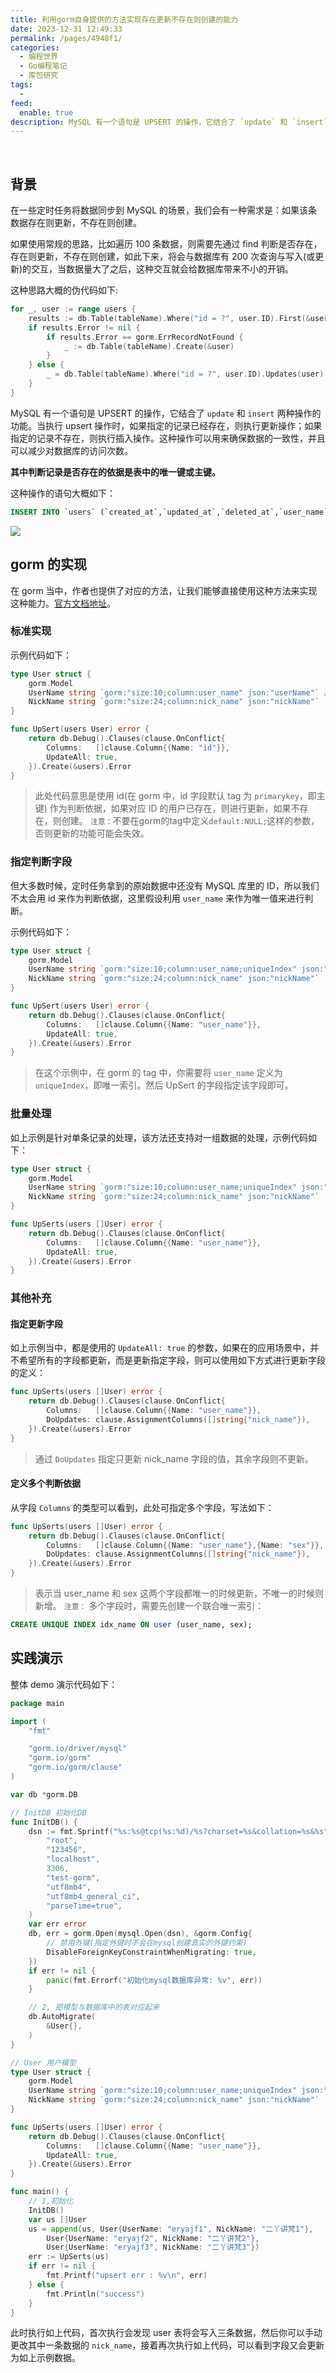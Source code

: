```yaml
---
title: 利用gorm自身提供的方法实现存在更新不存在则创建的能力
date: 2023-12-31 12:49:33
permalink: /pages/4948f1/
categories:
  - 编程世界
  - Go编程笔记
  - 库包研究
tags:
  -
feed:
  enable: true
description: MySQL 有一个语句是 UPSERT 的操作，它结合了 `update` 和 `insert` 两种操作的功能。当执行 upsert 操作时，如果指定的记录已经存在，则执行更新操作；如果指定的记录不存在，则执行插入操作。这种操作可以用来确保数据的一致性，并且可以减少对数据库的访问次数。
---
```


<br><ArticleTopAd></ArticleTopAd>


## 背景

在一些定时任务将数据同步到 MySQL 的场景，我们会有一种需求是：如果该条数据存在则更新，不存在则创建。

如果使用常规的思路，比如遍历 100 条数据，则需要先通过 find 判断是否存在，存在则更新，不存在则创建，如此下来，将会与数据库有 200 次查询与写入(或更新)的交互，当数据量大了之后，这种交互就会给数据库带来不小的开销。

这种思路大概的伪代码如下:

```go
for _, user := range users {
	results := db.Table(tableName).Where("id = ?", user.ID).First(&user)
	if results.Error != nil {
		if results.Error == gorm.ErrRecordNotFound {
			_ := db.Table(tableName).Create(&user)
		}
	} else {
		_ = db.Table(tableName).Where("id = ?", user.ID).Updates(user).Error
	}
}
```

MySQL 有一个语句是 UPSERT 的操作，它结合了 `update` 和 `insert` 两种操作的功能。当执行 upsert 操作时，如果指定的记录已经存在，则执行更新操作；如果指定的记录不存在，则执行插入操作。这种操作可以用来确保数据的一致性，并且可以减少对数据库的访问次数。

**其中判断记录是否存在的依据是表中的唯一键或主键。**

这种操作的语句大概如下：

```sql
INSERT INTO `users` (`created_at`,`updated_at`,`deleted_at`,`user_name`,`nick_name`) VALUES ('2023-12-31 04:07:36.502','2023-12-31 04:07:36.502',NULL,'eryajf1','二丫讲梵1') ON DUPLICATE KEY UPDATE `updated_at`='2023-12-31 04:07:36.502',`deleted_at`=VALUES(`deleted_at`),`user_name`=VALUES(`user_name`),`nick_name`=VALUES(`nick_name`)
```

![](https://t.eryajf.net/imgs/2023/12/1703999319631.jpeg)

## gorm 的实现

在 gorm 当中，作者也提供了对应的方法，让我们能够直接使用这种方法来实现这种能力。[官方文档地址](https://gorm.io/zh_CN/docs/create.html#Upsert-%E5%8F%8A%E5%86%B2%E7%AA%81)。

### 标准实现

示例代码如下：

```go
type User struct {
	gorm.Model
	UserName string `gorm:"size:10;column:user_name" json:"userName"` // 用户名
	NickName string `gorm:"size:24;column:nick_name" json:"nickName"`            // 昵称
}

func UpSert(users User) error {
	return db.Debug().Clauses(clause.OnConflict{
		Columns:   []clause.Column{{Name: "id"}},
		UpdateAll: true,
	}).Create(&users).Error
}
```

> 此处代码意思是使用 id(在 gorm 中，id 字段默认 tag 为 `primarykey`，即主键) 作为判断依据，如果对应 ID 的用户已存在，则进行更新，如果不存在，则创建。
> `注意：`不要在gorm的tag中定义`default:NULL;`这样的参数，否则更新的功能可能会失效。

### 指定判断字段

但大多数时候，定时任务拿到的原始数据中还没有 MySQL 库里的 ID，所以我们不太会用 id 来作为判断依据，这里假设利用 `user_name` 来作为唯一值来进行判断。

示例代码如下：

```go
type User struct {
	gorm.Model
	UserName string `gorm:"size:10;column:user_name;uniqueIndex" json:"userName"` // 用户名
	NickName string `gorm:"size:24;column:nick_name" json:"nickName"`             // 昵称
}

func UpSert(users User) error {
	return db.Debug().Clauses(clause.OnConflict{
		Columns:   []clause.Column{{Name: "user_name"}},
		UpdateAll: true,
	}).Create(&users).Error
}
```

> 在这个示例中，在 gorm 的 tag 中，你需要将 `user_name` 定义为 `uniqueIndex`，即唯一索引。然后 UpSert 的字段指定该字段即可。

### 批量处理

如上示例是针对单条记录的处理，该方法还支持对一组数据的处理，示例代码如下：

```go
type User struct {
	gorm.Model
	UserName string `gorm:"size:10;column:user_name;uniqueIndex" json:"userName"` // 用户名
	NickName string `gorm:"size:24;column:nick_name" json:"nickName"`             // 昵称
}

func UpSerts(users []User) error {
	return db.Debug().Clauses(clause.OnConflict{
		Columns:   []clause.Column{{Name: "user_name"}},
		UpdateAll: true,
	}).Create(&users).Error
}
```

### 其他补充

#### 指定更新字段

如上示例当中，都是使用的 `UpdateAll: true` 的参数，如果在的应用场景中，并不希望所有的字段都更新，而是更新指定字段，则可以使用如下方式进行更新字段的定义：

```go
func UpSerts(users []User) error {
	return db.Debug().Clauses(clause.OnConflict{
		Columns:   []clause.Column{{Name: "user_name"}},
		DoUpdates: clause.AssignmentColumns([]string{"nick_name"}),
	}).Create(&users).Error
}
```

> 通过 `DoUpdates` 指定只更新 nick_name 字段的值，其余字段则不更新。
#### 定义多个判断依据

从字段 `Columns` 的类型可以看到，此处可指定多个字段，写法如下：

```go
func UpSerts(users []User) error {
	return db.Debug().Clauses(clause.OnConflict{
		Columns:   []clause.Column{{Name: "user_name"},{Name: "sex"}},
		DoUpdates: clause.AssignmentColumns([]string{"nick_name"}),
	}).Create(&users).Error
}
```

> 表示当 user_name 和 sex 这两个字段都唯一的时候更新，不唯一的时候则新增。
> `注意：` 多个字段时，需要先创建一个联合唯一索引：

```sql
CREATE UNIQUE INDEX idx_name ON user (user_name, sex);
```


## 实践演示

整体 demo 演示代码如下：

```go
package main

import (
	"fmt"

	"gorm.io/driver/mysql"
	"gorm.io/gorm"
	"gorm.io/gorm/clause"
)

var db *gorm.DB

// InitDB 初始化DB
func InitDB() {
	dsn := fmt.Sprintf("%s:%s@tcp(%s:%d)/%s?charset=%s&collation=%s&%s",
		"root",
		"123456",
		"localhost",
		3306,
		"test-gorm",
		"utf8mb4",
		"utf8mb4_general_ci",
		"parseTime=true",
	)
	var err error
	db, err = gorm.Open(mysql.Open(dsn), &gorm.Config{
		// 禁用外键(指定外键时不会在mysql创建真实的外键约束)
		DisableForeignKeyConstraintWhenMigrating: true,
	})
	if err != nil {
		panic(fmt.Errorf("初始化mysql数据库异常: %v", err))
	}

	// 2, 把模型与数据库中的表对应起来
	db.AutoMigrate(
		&User{},
	)
}

// User 用户模型
type User struct {
	gorm.Model
	UserName string `gorm:"size:10;column:user_name;uniqueIndex" json:"userName"` // 用户名
	NickName string `gorm:"size:24;column:nick_name" json:"nickName"`             // 昵称
}

func UpSerts(users []User) error {
	return db.Debug().Clauses(clause.OnConflict{
		Columns:   []clause.Column{{Name: "user_name"}},
		UpdateAll: true,
	}).Create(&users).Error
}

func main() {
	// 1,初始化
	InitDB()
	var us []User
	us = append(us, User{UserName: "eryajf1", NickName: "二丫讲梵1"},
		User{UserName: "eryajf2", NickName: "二丫讲梵2"},
		User{UserName: "eryajf3", NickName: "二丫讲梵3"})
	err := UpSerts(us)
	if err != nil {
		fmt.Printf("upsert err : %v\n", err)
	} else {
		fmt.Println("success")
	}
}
```

此时执行如上代码，首次执行会发现 user 表将会写入三条数据，然后你可以手动更改其中一条数据的 `nick_name`，接着再次执行如上代码，可以看到字段又会更新为如上示例数据。

<br><ArticleTopAd></ArticleTopAd>
